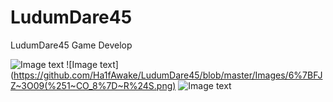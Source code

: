 # LudumDare45
LudumDare45 Game Develop

![Image text](https://github.com/Ha1fAwake/LudumDare45/blob/master/Images/AXE(TN7D76%7BT)X6K7Y24%5DPW.png)
![Image text](https://github.com/Ha1fAwake/LudumDare45/blob/master/Images/6%7BFJZ~3O09(%251~CO_8%7D~R%24S.png)
![Image text](https://github.com/Ha1fAwake/LudumDare45/blob/master/Images/7OOGA_0C8Y8%40%7D0R9_%40%7BBL2C.png)
